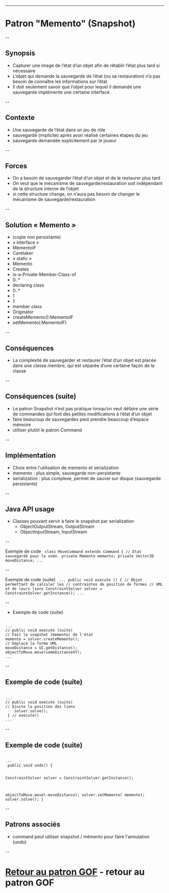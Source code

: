 
---

<!-- .slide: id="memento" -->
# Patron "Memento" (Snapshot)

--

## Synopsis
- Capturer une image de l’état d’un objet afin de rétablir l’état plus tard si nécessaire
- L’objet qui demande la sauvegarde de l’état (ou sa restauration) n’a pas besoin de connaître les informations sur l’état
- Il doit seulement savoir que l’objet pour lequel il demande une sauvegarde implémente une certaine interface


--


## Contexte
- Une sauvegarde de l’état dans un jeu de rôle
- sauvegarde (implicite) après avoir réalisé certaines étapes du jeu
- sauvegarde demandée explicitement par le joueur



--

## Forces
- On a besoin de sauvegarder l’état d’un objet et de le restaurer plus tard
- On veut que le mécanisme de sauvegarde/restauration soit indépendant de la structure interne de l’objet
- si cette structure change, on n’aura pas besoin de changer le mécanisme de sauvegarde/restauration



--

## Solution « Memento »
- (copie non persistante)
- « interface »
- MementoIF
- Caretaker
- « static »
- Memento
- Creates
- is-a-Private-Member-Class-of
- 0..*
- declaring class
- 0..*
- 1
- 1
- member class
- Originator
- createMemento():MementoIF
- setMemento(:MementoIF)



--

## Conséquences
- La complexité de sauvegarder et restaurer l’état d’un objet est placée dans une classe membre, qui est séparée d’une certaine façon de la classe



--

## Conséquences (suite)
- Le patron Snapshot n’est pas pratique lorsqu’on veut défaire une série de commandes qui font des petites modifications à l’état d’un objet
- faire beaucoup de sauvegardes peut prendre beaucoup d’espace mémoire
- utiliser plutôt le patron Command



--

## Implémentation
- Choix entre l'utilisation de memento et serialization
- memento : plus simple, sauvegarde non-persistante
- serialization : plus complexe, permet de sauver sur disque (sauvegarde persistante)

--

## Java API usage
- Classes pouvant servir à faire le snapshot par serialization
  - ObjectOutputStream, OutputStream
  - ObjectInputStream, InputStream

--

Exemple de code
<code>
class MoveCommand extends Command {
 // État sauvegardé pour le undo.
 private Memento memento;
 private Vector2D moveDistance;
...
</code>

--

Exemple de code (suite)
<code>
...
 public void execute
()
{
  // Objet
 permettant de calculer les
  // contraintes de position de formes
  // UML et de leurs liens
  ConstraintSolver solver =
   ConstraintSolver.getInstance();
...
</code>

--
- Exemple de code  (suite)
<code>
...
// public void execute (suite)
// Fait le snapshot (memento) de l'état
memento = solver.createMemento();
// Déplace la forme UML
moveDistance = UI.getDistance();
objectToMove.move(someDistanceXY);
...
</code>

--

## Exemple de code (suite)
<code>
...
// public void execute (suite)
// Ajuste la position des liens
    solver.solve();
 } // execute()
...
</code>


--

## Exemple de code (suite)
<code>
...
 public void undo() {

ConstraintSolver solver = ConstraintSolver.getInstance();

objectToMove.move(-moveDistance);
  solver.setMemento(
memento);
  solver.solve();
 }
</code>


--

## Patrons associés
- command peut utiliser snapshot / mémento pour faire l'annulation (undo)

--

# **[Retour au patron GOF](#gof)** - retour au patron GOF
